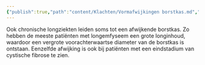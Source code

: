 ```yaml
---
{"publish":true,"path":"content/Klachten/Vormafwijkingen borstkas.md","permalink":"/content/klachten/vormafwijkingen-borstkas/","title":"Vormafwijkingen borstkas","tags":["Klacht"]}
---
```



Ook chronische longziekten leiden soms tot een afwijkende borstkas. Zo hebben de meeste patiënten met longemfyseem een grote longinhoud, waardoor een vergrote voorachterwaartse diameter van de borstkas is ontstaan. Eenzelfde afwijking is ook bij patiënten met een eindstadium van cystische fibrose te zien.
